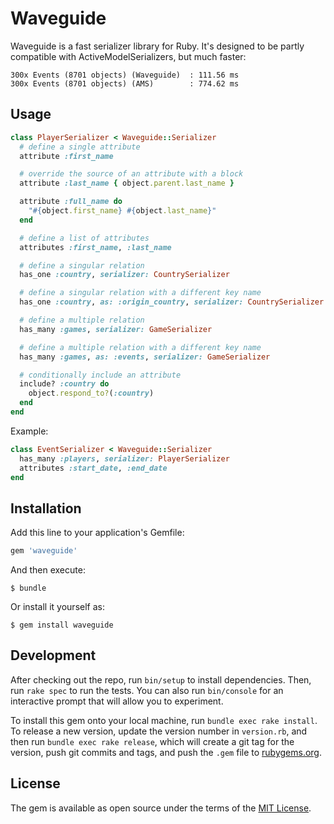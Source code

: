 # Waveguide

Waveguide is a fast serializer library for Ruby. It's designed to be partly compatible with ActiveModelSerializers, but much faster:

```shell
300x Events (8701 objects) (Waveguide)  : 111.56 ms
300x Events (8701 objects) (AMS)        : 774.62 ms
```

## Usage

```ruby
class PlayerSerializer < Waveguide::Serializer
  # define a single attribute
  attribute :first_name

  # override the source of an attribute with a block
  attribute :last_name { object.parent.last_name }

  attribute :full_name do
    "#{object.first_name} #{object.last_name}"
  end

  # define a list of attributes
  attributes :first_name, :last_name

  # define a singular relation
  has_one :country, serializer: CountrySerializer

  # define a singular relation with a different key name
  has_one :country, as: :origin_country, serializer: CountrySerializer  

  # define a multiple relation
  has_many :games, serializer: GameSerializer

  # define a multiple relation with a different key name
  has_many :games, as: :events, serializer: GameSerializer

  # conditionally include an attribute
  include? :country do 
    object.respond_to?(:country)
  end
end
```

Example:

```ruby
class EventSerializer < Waveguide::Serializer
  has_many :players, serializer: PlayerSerializer
  attributes :start_date, :end_date
end
```

## Installation

Add this line to your application's Gemfile:

```ruby
gem 'waveguide'
```

And then execute:

    $ bundle

Or install it yourself as:

    $ gem install waveguide



## Development

After checking out the repo, run `bin/setup` to install dependencies. Then, run `rake spec` to run the tests. You can also run `bin/console` for an interactive prompt that will allow you to experiment.

To install this gem onto your local machine, run `bundle exec rake install`. To release a new version, update the version number in `version.rb`, and then run `bundle exec rake release`, which will create a git tag for the version, push git commits and tags, and push the `.gem` file to [rubygems.org](https://rubygems.org).

## License

The gem is available as open source under the terms of the [MIT License](http://opensource.org/licenses/MIT).
